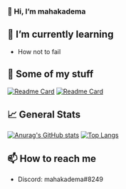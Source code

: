 ### 👋 Hi, I’m mahakadema
## 🌱 I’m currently learning
- How not to fail
## 🔧 Some of my stuff
[![Readme Card](https://github-readme-stats.vercel.app/api/pin/?username=Mahakadema&repo=evacora&theme=vue-dark)](https://github.com/anuraghazra/github-readme-stats) [![Readme Card](https://github-readme-stats.vercel.app/api/pin/?username=Mahakadema&repo=gavel-gateway-js&theme=vue-dark)](https://github.com/anuraghazra/github-readme-stats)
## 📈 General Stats
[![Anurag's GitHub stats](https://github-readme-stats.vercel.app/api?username=Mahakadema&count_private=true&show_icons=true&theme=vue-dark)](https://github.com/anuraghazra/github-readme-stats)
[![Top Langs](https://github-readme-stats.vercel.app/api/top-langs/?username=Mahakadema&layout=compact&theme=vue-dark)](https://github.com/anuraghazra/github-readme-stats)
## 📫 How to reach me
- Discord: mahakadema#8249
